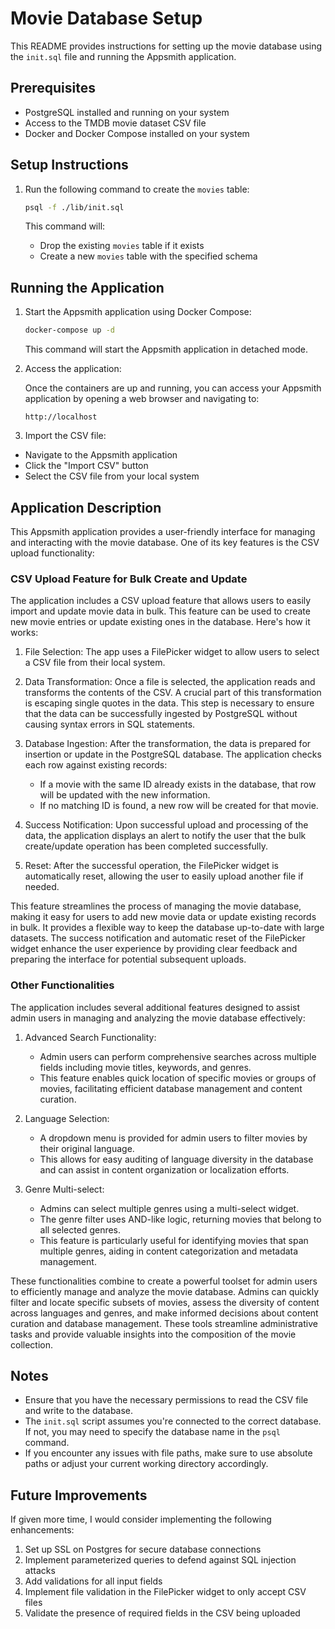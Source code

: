# Movie Database Setup

This README provides instructions for setting up the movie database using the `init.sql` file and running the Appsmith application.

## Prerequisites

- PostgreSQL installed and running on your system
- Access to the TMDB movie dataset CSV file
- Docker and Docker Compose installed on your system

## Setup Instructions

1. Run the following command to create the `movies` table:

   ```bash
   psql -f ./lib/init.sql
   ```

   This command will:
   - Drop the existing `movies` table if it exists
   - Create a new `movies` table with the specified schema

## Running the Application

1. Start the Appsmith application using Docker Compose:

   ```bash
   docker-compose up -d
   ```

   This command will start the Appsmith application in detached mode.

2. Access the application:

   Once the containers are up and running, you can access your Appsmith application by opening a web browser and navigating to:

   ```
   http://localhost
   ```

3. Import the CSV file:
  - Navigate to the Appsmith application
   - Click the "Import CSV" button
   - Select the CSV file from your local system

## Application Description

This Appsmith application provides a user-friendly interface for managing and interacting with the movie database. One of its key features is the CSV upload functionality:

### CSV Upload Feature for Bulk Create and Update

The application includes a CSV upload feature that allows users to easily import and update movie data in bulk. This feature can be used to create new movie entries or update existing ones in the database. Here's how it works:

1. File Selection: The app uses a FilePicker widget to allow users to select a CSV file from their local system.

2. Data Transformation: Once a file is selected, the application reads and transforms the contents of the CSV. A crucial part of this transformation is escaping single quotes in the data. This step is necessary to ensure that the data can be successfully ingested by PostgreSQL without causing syntax errors in SQL statements.

3. Database Ingestion: After the transformation, the data is prepared for insertion or update in the PostgreSQL database. The application checks each row against existing records:
   - If a movie with the same ID already exists in the database, that row will be updated with the new information.
   - If no matching ID is found, a new row will be created for that movie.

4. Success Notification: Upon successful upload and processing of the data, the application displays an alert to notify the user that the bulk create/update operation has been completed successfully.

5. Reset: After the successful operation, the FilePicker widget is automatically reset, allowing the user to easily upload another file if needed.

This feature streamlines the process of managing the movie database, making it easy for users to add new movie data or update existing records in bulk. It provides a flexible way to keep the database up-to-date with large datasets. The success notification and automatic reset of the FilePicker widget enhance the user experience by providing clear feedback and preparing the interface for potential subsequent uploads.


### Other Functionalities

The application includes several additional features designed to assist admin users in managing and analyzing the movie database effectively:

1. Advanced Search Functionality:
   - Admin users can perform comprehensive searches across multiple fields including movie titles, keywords, and genres.
   - This feature enables quick location of specific movies or groups of movies, facilitating efficient database management and content curation.

2. Language Selection:
   - A dropdown menu is provided for admin users to filter movies by their original language.
   - This allows for easy auditing of language diversity in the database and can assist in content organization or localization efforts.

3. Genre Multi-select:
   - Admins can select multiple genres using a multi-select widget.
   - The genre filter uses AND-like logic, returning movies that belong to all selected genres.
   - This feature is particularly useful for identifying movies that span multiple genres, aiding in content categorization and metadata management.

These functionalities combine to create a powerful toolset for admin users to efficiently manage and analyze the movie database. Admins can quickly filter and locate specific subsets of movies, assess the diversity of content across languages and genres, and make informed decisions about content curation and database management. These tools streamline administrative tasks and provide valuable insights into the composition of the movie collection.

## Notes

- Ensure that you have the necessary permissions to read the CSV file and write to the database.
- The `init.sql` script assumes you're connected to the correct database. If not, you may need to specify the database name in the `psql` command.
- If you encounter any issues with file paths, make sure to use absolute paths or adjust your current working directory accordingly.

## Future Improvements

If given more time, I would consider implementing the following enhancements:

1. Set up SSL on Postgres for secure database connections
2. Implement parameterized queries to defend against SQL injection attacks
3. Add validations for all input fields
4. Implement file validation in the FilePicker widget to only accept CSV files
5. Validate the presence of required fields in the CSV being uploaded